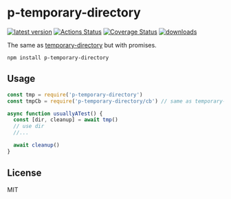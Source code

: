 # p-temporary-directory
[![latest version](https://img.shields.io/npm/v/p-temporary-directory.svg)](https://www.npmjs.com/package/p-temporary-directory)
[![Actions Status](https://github.com/bcomnes/p-temporary-directory/workflows/tests/badge.svg)](https://github.com/bcomnes/p-temporary-directory/actions)
[![Coverage Status](https://coveralls.io/repos/github/bcomnes/p-temporary-directory/badge.svg?branch=master)](https://coveralls.io/github/bcomnes/p-temporary-directory?branch=master)
[![downloads](https://img.shields.io/npm/dm/p-temporary-directory.svg)](https://npmtrends.com/p-temporary-directory)

The same as [temporary-directory](https://github.com/maxogden/temporary-directory) but with promises.

```
npm install p-temporary-directory
```

## Usage

``` js
const tmp = require('p-temporary-directory')
const tmpCb = require('p-temporary-directory/cb') // same as temporary-directory

async function usuallyATest() {
  const [dir, cleanup] = await tmp()
  // use dir
  //...

  await cleanup()
}
```

## License

MIT
